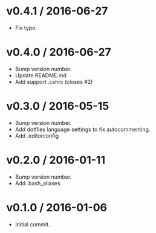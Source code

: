 v0.4.1 / 2016-06-27
===================

* Fix typo.

v0.4.0 / 2016-06-27
===================

* Bump version number.
* Update README.md
* Add support .cshrc (closes #2)

v0.3.0 / 2016-05-15
===================

* Bump version number.
* Add dotfiles language settings to fix autocommenting.
* Add .editorconfig

v0.2.0 / 2016-01-11
===================

* Bump version number.
* Add .bash_aliases

v0.1.0 / 2016-01-06
===================

* Initial commit.
